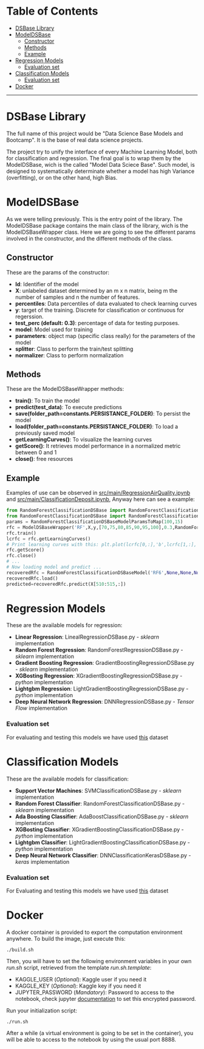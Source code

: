 # Table of Contents
- [DSBase Library](#dsbase-library)
- [ModelDSBase](#modeldsbase)
  * [Constructor](#constructor)
  * [Methods](#methods)
  * [Example](#example)
- [Regression Models](#regression-models)
    + [Evaluation set](#evaluation-set)
- [Classification Models](#classification-models)
    + [Evaluation set](#evaluation-set-1)
- [Docker](#docker)
***
# DSBase Library
The full name of this project would be "Data Science Base Models and Bootcamp". It is the base of real data science projects.

The project try to unify the interface of every Machine Learning Model, both for classification and regression. The final goal is to wrap them by the ModelDSBase, wich is the called "Model Data Sciece Base". Such model, is designed to systematically determinate whether a model has high Variance (overfitting), or on the other hand, high Bias.

# ModelDSBase
As we were telling previously. This is the entry point of the library. The ModelDSBase package contains the main class of the library, wich is the ModelDSBaseWrapper class. Here we are going to see the different params involved in the constructor, and the different methods of the class.
## Constructor
These are the params of the constructor:
- **Id**: Identifier of the model
- **X**: unlabeled dataset determined by an m x n matrix, being m the number of samples and n the number of features.
- **percentiles**: Data percentiles of data evaluated to check learning curves
- **y**: target of the training. Discrete for classification or continuous for regerssion.
- **test_perc (default: 0.3)**: percentage of data for testing purposes.
- **model**: Model used for training
- **parameters**: object map (specific class really) for the parameters of the model
- **splitter**: Class to perform the train/test splitting
- **normalizer**: Class to perform normalization

## Methods
These are the ModelDSBaseWrapper methods:
- **train()**: To train the model
- **predict(test_data)**: To execute predictions
- **save(folder_path=constants.PERSISTANCE_FOLDER)**: To persist the model
- **load(folder_path=constants.PERSISTANCE_FOLDER)**: To load a previously saved model
- **getLearningCurves()**: To visualize the learning curves
- **getScore()**: It retrieves model performance in a normalized metric between 0 and 1
- **close()**: free resources

## Example
Examples of use can be observed in [src/main/RegressionAirQuality.ipynb](https://github.com/giorbernal/dsbase/blob/master/src/test/RegressionAirQuality.ipynb) and [src/main/ClassificationDeposit.ipynb](https://github.com/giorbernal/dsbase/blob/develop/src/test/ClassificationDeposit.ipynb), Anyway here can see a example:
```Python
from RandomForestClassificationDSBase import RandomForestClassificationDSBaseModel
from RandomForestClassificationDSBase import RandomForestClassificationDSBaseModelParamsToMap
params = RandomForestClassificationDSBaseModelParamsToMap(100,15)
rfc = ModelDSBaseWrapper('RF',X,y,[70,75,80,85,90,95,100],0.3,RandomForestClassificationDSBaseModel,params,splitter=train_test_split)
rfc.train()
lcrfc = rfc.getLearningCurves()
# Print learning curves with this: plt.plot(lcrfc[0,:],'b',lcrfc[1,:],'r')
rfc.getScore()
rfc.close()
# ...
# Now loading model and predict ...
recoveredRfc = RandomForestClassificationDSBaseModel('RF6',None,None,None,None,None,None)
recoveredRfc.load()
predicted=recoveredRfc.predict(X[510:515,:])
```

# Regression Models
These are the available models for regression:
- **Linear Regression**: LinealRegressionDSBase.py - *sklearn* implementation
- **Random Forest Regression**: RandomForestRegressionDSBase.py - *sklearn* implementation
- **Gradient Boosting Regression**: GradientBoostingRegressionDSBase.py - *sklearn* implementation
- **XGBosting Regression**: XGradientBoostingRegressionDSBase.py - *python* implementation
- **Lightgbm Regression**: LightGradientBoostingRegressionDSBase.py - *python* implementation
- **Deep Neural Network Regression**: DNNRegressionDSBase.py - *Tensor Flow* implementation
### Evaluation set
For evaluating and testing this models we have used [this](https://archive.ics.uci.edu/ml/datasets/Air+Quality) dataset

# Classification Models
These are the available models for classification:
- **Support Vector Machines**: SVMClassificationDSBase.py - *sklearn* implementation
- **Random Forest Classifier**: RandomForestClassificationDSBase.py - *sklearn* implementation
- **Ada Boosting Classifier**: AdaBoostClassificationDSBase.py - *sklearn* implementation
- **XGBosting Classifier**: XGradientBoostingClassificationDSBase.py - *python* implementation
- **Lightgbm Classifier**: LightGradientBoostingClassificationDSBase.py - *python* implementation
- **Deep Neural Network Classifier**: DNNClassificationKerasDSBase.py - *keras* implementation
### Evaluation set
For Evaluating and testing this models we have used [this](https://archive.ics.uci.edu/ml/datasets/Bank+Marketing) dataset

# Docker
A docker container is provided to export the computation environment anywhere. To build the image, just execute this:
```
./build.sh
```
Then, you will have to set the following environment variables in your own *run.sh* script, retrieved from the template *run.sh.template*:
- KAGGLE_USER (*Optional*): Kaggle user if you need it
- KAGGLE_KEY (*Optional*): Kaggle key if you need it
- JUPYTER_PASSWORD (*Mandatory*): Password to access to the notebook, check jupyter [documentation](https://jupyter-notebook.readthedocs.io/en/stable/public_server.html) to set this encrypted password.

Run your initialization script:
```
./run.sh
```
After a while (a virtual environment is going to be set in the container), you will be able to access to the notebook by using the usual port 8888.